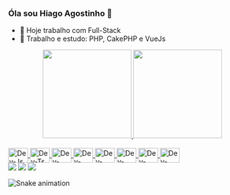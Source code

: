 ### Óla sou Hiago Agostinho 👋

<!--
**hiago-agostinho/hiago-agostinho** is a ✨ _special_ ✨ repository because its `README.md` (this file) appears on your GitHub profile.

Here are some ideas to get you started:
-->
- 🔭 Hoje trabalho com Full-Stack
- 🌱 Trabalho e estudo: PHP, CakePHP e VueJs

<div align="center">
  <a href="https://github.com/hiago-agostinho/">
  <img height="180em" src="https://github-readme-stats.vercel.app/api?username=hiago-agostinho&show_icons=true&theme=dracula&include_all_commits=true&count_private=true"/>
  <img height="180em" src="https://github-readme-stats.vercel.app/api/top-langs/?username=hiago-agostinho&layout=compact&langs_count=7&theme=dracula"/>
</div>
<div style="display: inline_block"><br>
  <img align="center" alt="Dev-Js" height="30" width="40" <img src="https://cdn.jsdelivr.net/gh/devicons/devicon/icons/html5/html5-original.svg"/>
  <img align="center" alt="Dev-Ts" height="30" width="40" <img src="https://cdn.jsdelivr.net/gh/devicons/devicon/icons/css3/css3-original.svg"/>
  <img align="center" alt="Dev-Angular" height="30" width="40" <img src="https://cdn.jsdelivr.net/gh/devicons/devicon/icons/angularjs/angularjs-original.svg" />
  <img align="center" alt="Dev-JavaScript" height="30" width="40" <img src="https://cdn.jsdelivr.net/gh/devicons/devicon/icons/javascript/javascript-original.svg"/>
  <img align="center" alt="Dev-TypeScript" height="30" width="40" <img src="https://cdn.jsdelivr.net/gh/devicons/devicon/icons/typescript/typescript-original.svg" />
  <img align="center" alt="Dev-HTML" height="30" width="40" <img src="https://cdn.jsdelivr.net/gh/devicons/devicon/icons/php/php-plain.svg"/>
  <img align="center" alt="Dev-CSS" height="30" width="40" <img src="https://cdn.jsdelivr.net/gh/devicons/devicon/icons/cakephp/cakephp-original.svg"/>
  <img align="center" alt="Dev-CSS" height="30" width="40" <img src="https://cdn.jsdelivr.net/gh/devicons/devicon/icons/vuejs/vuejs-plain.svg"/>
</div>
<div>
  <a href="https://www.instagram.com/hiago.agostinho/" target="_blank"><img src="https://img.shields.io/badge/-Instagram-%23E4405F?style=for-the-badge&logo=instagram&logoColor=white" target="_blank"></a>
  <a href = "mailto:hiagoagostinho010@gmail.com"><img src="https://img.shields.io/badge/-Gmail-%23333?style=for-the-badge&logo=gmail&logoColor=white" target="_blank"></a>
  <a href="https://www.linkedin.com/in/hiago-agostinho-dev/" target="_blank"><img src="https://img.shields.io/badge/-LinkedIn-%230077B5?style=for-the-badge&logo=linkedin&logoColor=white" target="_blank"></a>
  
  
  
  
  
  
  ![Snake animation](https://github.com/hiago-agostinho/hiago-agostinho/blob/output/github-contribution-grid-snake.svg)
</div>
